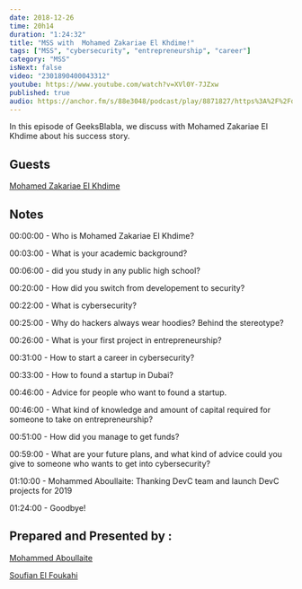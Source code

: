 ```yaml
---
date: 2018-12-26
time: 20h14
duration: "1:24:32"
title: "MSS with  Mohamed Zakariae El Khdime!"
tags: ["MSS", "cybersecurity", "entrepreneurship", "career"]
category: "MSS"
isNext: false
video: "2301890400043312"
youtube: https://www.youtube.com/watch?v=XVl0Y-7JZxw
published: true
audio: https://anchor.fm/s/88e3048/podcast/play/8871827/https%3A%2F%2Fd3ctxlq1ktw2nl.cloudfront.net%2Fproduction%2F2019-11-8%2F37063179-48000-2-83a2df7aac338.m4a
---
```


In this episode of GeeksBlabla, we discuss with Mohamed Zakariae El Khdime about his success story.

## Guests

[Mohamed Zakariae El Khdime](https://www.facebook.com/infom2z)

## Notes

00:00:00 - Who is Mohamed Zakariae El Khdime?

00:03:00 - What is your academic background?

00:06:00 - did you study in any public high school?

00:20:00 - How did you switch from developement to security?

00:22:00 - What is cybersecurity?

00:25:00 - Why do hackers always wear hoodies? Behind the stereotype?

00:26:00 - What is your first project in entrepreneurship?

00:31:00 - How to start a career in cybersecurity?

00:33:00 - How to found a startup in Dubai?

00:46:00 - Advice for people who want to found a startup.

00:46:00 - What kind of knowledge and amount of capital required for someone to take on entrepreneurship?

00:51:00 - How did you manage to get funds?

00:59:00 - What are your future plans, and what kind of advice could you give to someone who wants to get into cybersecurity?

01:10:00 - Mohammed Aboullaite: Thanking DevC team and launch DevC projects for 2019

01:24:00 - Goodbye!

## Prepared and Presented by :

[Mohammed Aboullaite](https://www.facebook.com/aboullaite)

[Soufian El Foukahi](https://twitter.com/soufianelf/)
